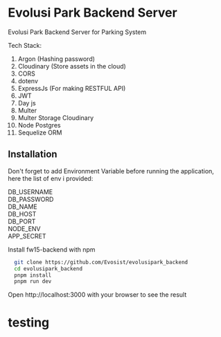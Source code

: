 # Evolusi Park Backend Server

Evolusi Park Backend Server for Parking System

Tech Stack:

1. Argon (Hashing password)
2. Cloudinary (Store assets in the cloud)
3. CORS
4. dotenv
5. ExpressJs (For making RESTFUL API)
6. JWT
7. Day js
8. Multer
9. Multer Storage Cloudinary
10. Node Postgres
11. Sequelize ORM

## Installation

Don't forget to add Environment Variable before running the application, here the list of env i provided:

DB_USERNAME\
DB_PASSWORD\
DB_NAME\
DB_HOST\
DB_PORT\
NODE_ENV\
APP_SECRET

Install fw15-backend with npm

```bash
  git clone https://github.com/Evosist/evolusipark_backend
  cd evolusipark_backend
  pnpm install
  pnpm run dev
```

Open http://localhost:3000 with your browser to see the result

# testing
